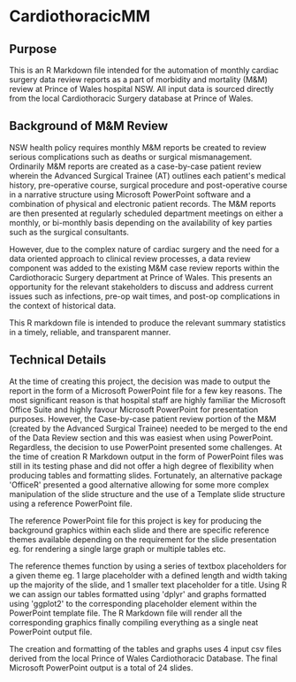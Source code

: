 # CardiothoracicMM

## Purpose

This is an R Markdown file intended for the automation of monthly cardiac surgery data review reports as a part of morbidity and mortality (M&M) review at Prince of Wales hospital NSW. All input data is sourced directly from the local Cardiothoracic Surgery database at Prince of Wales.

## Background of M&M Review

NSW health policy requires monthly M&M reports be created to review serious complications such as deaths or surgical mismanagement. Ordinarily M&M reports are created as a case-by-case patient review wherein the Advanced Surgical Trainee (AT) outlines each patient's medical history, pre-operative course, surgical procedure and post-operative course in a narrative structure using Microsoft PowerPoint software and a combination of physical and electronic patient records. The M&M reports are then presented at regularly scheduled department meetings on either a monthly, or bi-monthly basis depending on the availability of key parties such as the surgical consultants.

However, due to the complex nature of cardiac surgery and the need for a data oriented approach to clinical review processes, a data review component was added to the existing M&M case review reports within the Cardiothoracic Surgery department at Prince of Wales. This presents an opportunity for the relevant stakeholders to discuss and address current issues such as infections, pre-op wait times, and post-op complications in the context of historical data.

This R markdown file is intended to produce the relevant summary statistics in a timely, reliable, and transparent manner.

## Technical Details

At the time of creating this project, the decision was made to output the report in the form of a Microsoft PowerPoint file for a few key reasons. The most significant reason is that hospital staff are highly familiar the Microsoft Office Suite and highly favour Microsoft PowerPoint for presentation purposes. However, the Case-by-case patient review portion of the M&M (created by the Advanced Surgical Trainee) needed to be merged to the end of the Data Review section and this was easiest when using PowerPoint.
Regardless, the decision to use PowerPoint presented some challenges. At the time of creation R Markdown output in the form of PowerPoint files was still in its testing phase and did not offer a high degree of flexibility when producing tables and formatting slides. Fortunately, an alternative package 'OfficeR' presented a good alternative allowing for some more complex manipulation of the slide structure and the use of a Template slide structure using a reference PowerPoint file.

The reference PowerPoint file for this project is key for producing the background graphics within each slide and there are specific reference themes available depending on the requirement for the slide presentation eg. for rendering a single large graph or multiple tables etc.

The reference themes function by using a series of textbox placeholders for a given theme eg. 1 large placeholder with a defined length and width taking up the majority of the slide, and 1 smaller text placeholder for a title. Using R we can assign our tables formatted using 'dplyr' and graphs formatted using 'ggplot2' to the corresponding placeholder element within the PowerPoint template file. The R Markdown file will render all the corresponding graphics finally compiling everything as a single neat PowerPoint output file.

The creation and formatting of the tables and graphs uses 4 input csv files derived from the local Prince of Wales Cardiothoracic Database. The final Microsoft PowerPoint output is a total of 24 slides.

